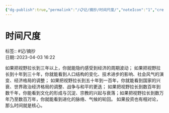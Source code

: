 ```yaml
---
{"dg-publish":true,"permalink":"/📋记/摘抄/时间尺度/","noteIcon":"1","created":"2023-04-03T17:05:02.210+08:00","updated":""}
---
```


# 时间尺度
标签:: #记/摘抄   
日期::2023-04-03 16:22  

如果把视野拉长到三年以上，你就能隐约感受到经济的周期波动；
如果把视野拉长到十年到三十年，你就能看到人口结构的变化、技术进步的影响、社会风气的演变、经济格局的调整；
如果把视野拉长到五十年到一百年，你就能看到国家的兴衰、世界政治经济格局的调整、战争与和平的更迭；
如果把视野拉长到数百年到数千年，你能看到文化的形成与沉淀、宗教的兴起与衰落；如果把视野拉长到数万年乃至数百万年，你就能看到进化的脉络、气候的轮回。
如果投资也有相对论，那么时间就是核心。
